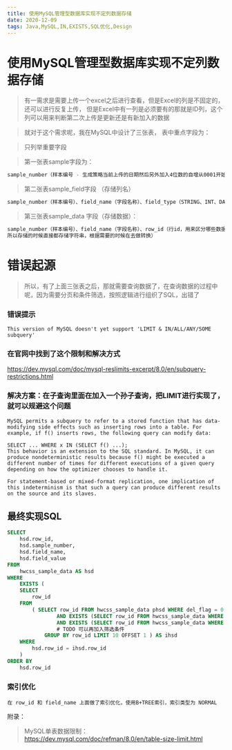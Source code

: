 ```yaml
---
title: 使用MySQL管理型数据库实现不定列数据存储
date: 2020-12-09
tags: Java,MySQL,IN,EXISTS,SQL优化,Design
---
```


# 使用MySQL管理型数据库实现不定列数据存储

> 有一需求是需要上传一个excel之后进行查看，但是Excel的列是不固定的，还可以进行反复上传，
但是Excel中有一列是必须要有的那就是ID列，这个列可以用来判断第二次上传是更新还是有新加入的数据


>  就对于这个需求呢，我在MySQL中设计了三张表， 表中重点字段为：

> 只列举重要字段

> 第一张表sample字段为：

```sql
sample_number（样本编号 - 生成策略当前上传的日期然后另外加入4位数的自增从0001开始例如第一个202012090001）、sample_name（上传excel的名字）、excel_url（上传excel存储在服务器的地址）
```

> 第二张表sample_field字段 （存储列名）

```sql
sample_number（样本编号）、field_name（字段名称）、field_type（STRING、INT、DATE）（字段类型）、is_primary（是否为主键）、field_index（字段排列顺序）
```

> 第三张表sample_data 字段（存储数据）：

```sql
sample_number（样本编号）、field_name（字段名称）、row_id（行id，用来区分哪些数据是属于同一行）、field_value（具体的列的值，因为字段已经表示了类型，
所以存储的时候直接都存储字符串，根据需要的时候在去做转换）
```

# 错误起源

> 所以，有了上面三张表之后，那就需要查询数据了，在查询数据的过程中呢，因为需要分页和条件筛选，按照逻辑进行组织了SQL，出错了

###  错误提示

```
This version of MySQL doesn't yet support 'LIMIT & IN/ALL/ANY/SOME subquery'
```

### 在官网中找到了这个限制和解决方式

https://dev.mysql.com/doc/mysql-reslimits-excerpt/8.0/en/subquery-restrictions.html

### 解决方案：在子查询里面在加入一个孙子查询，把LIMIT进行实现了，就可以规避这个问题 

```
MySQL permits a subquery to refer to a stored function that has data-modifying side effects such as inserting rows into a table. For example, if f() inserts rows, the following query can modify data:

SELECT ... WHERE x IN (SELECT f() ...);
This behavior is an extension to the SQL standard. In MySQL, it can produce nondeterministic results because f() might be executed a different number of times for different executions of a given query depending on how the optimizer chooses to handle it.

For statement-based or mixed-format replication, one implication of this indeterminism is that such a query can produce different results on the source and its slaves.
```

## 最终实现SQL

```sql
SELECT
	hsd.row_id,
	hsd.sample_number,
	hsd.field_name,
	hsd.field_value 
FROM
	hwcss_sample_data AS hsd 
WHERE
	EXISTS (
	SELECT
		row_id 
	FROM
		( SELECT row_id FROM hwcss_sample_data phsd WHERE del_flag = 0
			 	AND EXISTS (SELECT row_id FROM hwcss_sample_data WHERE field_name = 'S_Serial' AND field_value = '1001' AND  phsd.row_id = row_id ) 
				AND EXISTS (SELECT row_id FROM hwcss_sample_data WHERE field_name = 'ID' AND field_value = 'B112527' AND  phsd.row_id = row_id )
				# TODO 可以再加入筛选条件
			GROUP BY row_id LIMIT 10 OFFSET 1 ) AS ihsd 
	WHERE
		hsd.row_id = ihsd.row_id 
	) 
ORDER BY
	hsd.row_id
```

### 索引优化

```
在 row_id 和 field_name 上面做了索引优化，使用B+TREE索引，索引类型为 NORMAL
```

附录：

> MySQL单表数据限制：https://dev.mysql.com/doc/refman/8.0/en/table-size-limit.html